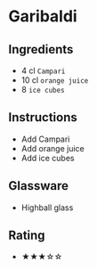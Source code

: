 # Garibaldi

## Ingredients
- 4 cl `Campari`
- 10 cl `orange juice`
- 8 `ice cubes`

## Instructions
- Add Campari
- Add orange juice
- Add ice cubes

## Glassware
- Highball glass

## Rating
- ★★★☆☆